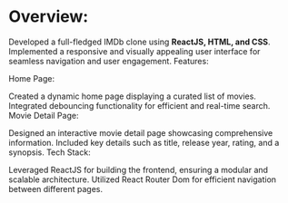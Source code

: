 # Overview:

Developed a full-fledged IMDb clone using **ReactJS, HTML, and CSS**.
Implemented a responsive and visually appealing user interface for seamless navigation and user engagement.
Features:

Home Page:

Created a dynamic home page displaying a curated list of movies.
Integrated debouncing functionality for efficient and real-time search.
Movie Detail Page:

Designed an interactive movie detail page showcasing comprehensive information.
Included key details such as title, release year, rating, and a synopsis.
Tech Stack:

Leveraged ReactJS for building the frontend, ensuring a modular and scalable architecture.
Utilized React Router Dom for efficient navigation between different pages.

